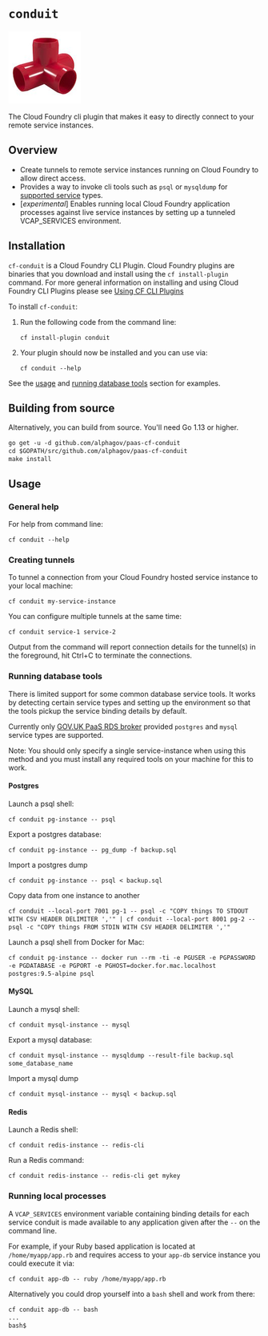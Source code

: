 # `conduit`

![alt text][logo]

The Cloud Foundry cli plugin that makes it easy to directly connect to your remote service instances.

## Overview

* Create tunnels to remote service instances running on Cloud Foundry to allow direct access.
* Provides a way to invoke cli tools such as `psql` or `mysqldump` for [supported service](#running-database-tools) types.
* [_experimental_] Enables running local Cloud Foundry application processes against live service instances by setting up a tunneled VCAP_SERVICES environment.

## Installation

`cf-conduit` is a Cloud Foundry CLI Plugin. Cloud Foundry plugins are binaries that you download and install using the `cf install-plugin` command. For more general information on installing and using Cloud Foundry CLI Plugins please see [Using CF CLI Plugins](https://docs.cloudfoundry.org/cf-cli/use-cli-plugins.html#plugin-install)

To install `cf-conduit`:

1. Run the following code from the command line:

    ```
    cf install-plugin conduit
    ```

2. Your plugin should now be installed and you can use via:

    ```
    cf conduit --help
    ```

See the [usage](#usage) and [running database tools](#running-database-tools) section for examples.

## Building from source

Alternatively, you can build from source. You'll need Go 1.13 or higher.

```
go get -u -d github.com/alphagov/paas-cf-conduit
cd $GOPATH/src/github.com/alphagov/paas-cf-conduit
make install
```

## Usage

### General help

For help from command line:

```
cf conduit --help
```

### Creating tunnels

To tunnel a connection from your Cloud Foundry hosted service instance to your local machine:

```
cf conduit my-service-instance
```

You can configure multiple tunnels at the same time:

```
cf conduit service-1 service-2
```

Output from the command will report connection details for the tunnel(s) in the foreground, hit Ctrl+C to terminate the connections.


### Running database tools

There is limited support for some common database service tools. It works by detecting certain service types and setting up the environment so that the tools pickup the service binding details by default.

Currently only [GOV.UK PaaS RDS broker](https://github.com/alphagov/paas-rds-broker) provided `postgres` and `mysql` service types are supported.

Note: You should only specify a single service-instance when using this method and you must install any required tools on your machine for this to work.

#### Postgres

Launch a psql shell:

```
cf conduit pg-instance -- psql
```

Export a postgres database:

```
cf conduit pg-instance -- pg_dump -f backup.sql
```

Import a postgres dump

```
cf conduit pg-instance -- psql < backup.sql
```

Copy data from one instance to another

```
cf conduit --local-port 7001 pg-1 -- psql -c "COPY things TO STDOUT WITH CSV HEADER DELIMITER ','" | cf conduit --local-port 8001 pg-2 -- psql -c "COPY things FROM STDIN WITH CSV HEADER DELIMITER ','"
```

Launch a psql shell from Docker for Mac:

```
cf conduit pg-instance -- docker run --rm -ti -e PGUSER -e PGPASSWORD -e PGDATABASE -e PGPORT -e PGHOST=docker.for.mac.localhost postgres:9.5-alpine psql
```

#### MySQL

Launch a mysql shell:

```
cf conduit mysql-instance -- mysql
```

Export a mysql database:

```
cf conduit mysql-instance -- mysqldump --result-file backup.sql some_database_name
```

Import a mysql dump

```
cf conduit mysql-instance -- mysql < backup.sql
```

#### Redis

Launch a Redis shell:

```
cf conduit redis-instance -- redis-cli
```

Run a Redis command:

```
cf conduit redis-instance -- redis-cli get mykey
```

### Running local processes

A `VCAP_SERVICES` environment variable containing binding details for each service conduit is made available to any application given after the `--` on the command line.

For example, if your Ruby based application is located at `/home/myapp/app.rb` and requires access to your `app-db` service instance you could execute it via:

```
cf conduit app-db -- ruby /home/myapp/app.rb
```

Alternatively you could drop yourself into a `bash` shell and work from there:

```
cf conduit app-db -- bash
...
bash$
```

[logo]: logo.jpg
